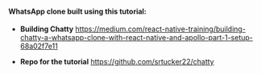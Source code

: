 #### WhatsApp clone built using this tutorial:

- **Building Chatty**
  https://medium.com/react-native-training/building-chatty-a-whatsapp-clone-with-react-native-and-apollo-part-1-setup-68a02f7e11

- **Repo for the tutorial**
https://github.com/srtucker22/chatty
